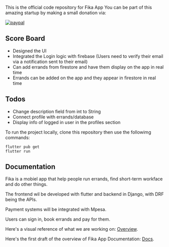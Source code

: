 This is the official code repository for Fika App
You can be part of this amazing startup by making a small donation via:

<p>
  <a href="https://www.paypal.com/donate/?hosted_button_id=45A3RRNJMNAGQ">
      <img src="https://www.paypalobjects.com/en_US/i/btn/btn_donateCC_LG.gif" alt="paypal">
  </a>
</p>

## Score Board

- Designed the UI
- Integrated the Login logic with firebase
  (Users need to verify their email via a notification sent to their email)
- Can add errands from firestore and have them display on the app in real time
- Errands can be added on the app and they appear in firestore in real time

## Todos

- Change description field from int to String
- Connect profile with errands/database
- Display info of logged in user in the profiles section

To run the project locally, clone this repository then use the followimg commands:

```
flutter pub get
flutter run
```

## Documentation

Fika is a mobiel app that help people run errands, find short-term workface and do other things.

The frontend wil be developed with flutter and backend in Django, with DRF being the APIs.

Payment systems will be integrated with Mpesa.

Users can sign in, book errands and pay for them.

Here's a visual reference of what we are working on: [Overview](https://www.behance.net/gallery/141606459/Fika-design-and-development).

Here's the first draft of the overview of Fika App Documentation: [Docs](https://docs.google.com/document/d/14lMqh4H71angj-gOWGxL4tWIY2Wpjuz_or3u2SEjUOs/edit?usp=sharing).
